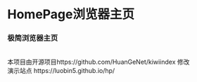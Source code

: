 # HomePage浏览器主页
### 极简浏览器主页
<br>
本项目由开源项目https://github.com/HuanGeNet/kiwiindex 修改
<br>
演示站点
https://luobin5.github.io/hp/
